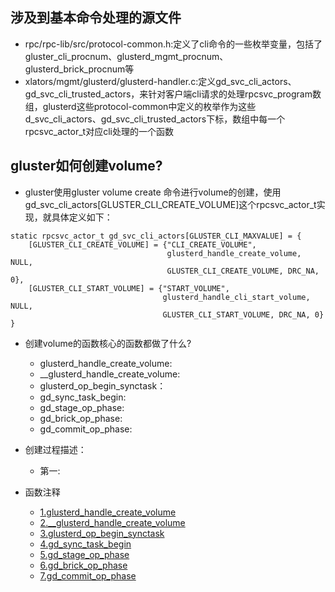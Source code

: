 ## 涉及到基本命令处理的源文件
- rpc/rpc-lib/src/protocol-common.h:定义了cli命令的一些枚举变量，包括了gluster_cli_procnum、glusterd_mgmt_procnum、glusterd_brick_procnum等
- xlators/mgmt/glusterd/glusterd-handler.c:定义gd_svc_cli_actors、gd_svc_cli_trusted_actors，来针对客户端cli请求的处理rpcsvc_program数组，glusterd这些protocol-common中定义的枚举作为这些d_svc_cli_actors、gd_svc_cli_trusted_actors下标，数组中每一个rpcsvc_actor_t对应cli处理的一个函数

## gluster如何创建volume?

- gluster使用gluster volume create 命令进行volume的创建，使用gd_svc_cli_actors[GLUSTER_CLI_CREATE_VOLUME]这个rpcsvc_actor_t实现，就具体定义如下：
```
static rpcsvc_actor_t gd_svc_cli_actors[GLUSTER_CLI_MAXVALUE] = {
    [GLUSTER_CLI_CREATE_VOLUME] = {"CLI_CREATE_VOLUME",
                                   glusterd_handle_create_volume, NULL,
                                   GLUSTER_CLI_CREATE_VOLUME, DRC_NA, 0},
    [GLUSTER_CLI_START_VOLUME] = {"START_VOLUME",
                                  glusterd_handle_cli_start_volume, NULL,
                                  GLUSTER_CLI_START_VOLUME, DRC_NA, 0}
}
```

- 创建volume的函数核心的函数都做了什么?
  - glusterd_handle_create_volume:
  - __glusterd_handle_create_volume:
  - glusterd_op_begin_synctask：
  - gd_sync_task_begin:
  - gd_stage_op_phase:
  - gd_brick_op_phase:
  - gd_commit_op_phase:

- 创建过程描述：
  - 第一:
  
- 函数注释
  - [1.glusterd_handle_create_volume](./document/glusterfs调试.md)
  - [2.__glusterd_handle_create_volume](./document/glusterfs调试.md)
  - [3.glusterd_op_begin_synctask](./document/glusterfs调试.md)
  - [4.gd_sync_task_begin](./document/glusterfs调试.md)
  - [5.gd_stage_op_phase](./document/glusterfs调试.md)
  - [6.gd_brick_op_phase](./document/glusterfs调试.md)
  - [7.gd_commit_op_phase](./document/glusterfs调试.md)
